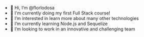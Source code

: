 - 👋 Hi, I’m @florlodosa
- 🔭 I'm currently doing my first Full Stack course!
- 👀 I’m interested in learn more about many other technologies
- 🌱 I’m currently learning Node.js and Sequelize
- 👯 I’m looking to work in an innovative and challenging team

<!---
florlodosa/florlodosa is a ✨ special ✨ repository because its `README.md` (this file) appears on your GitHub profile.
You can click the Preview link to take a look at your changes.
--->

